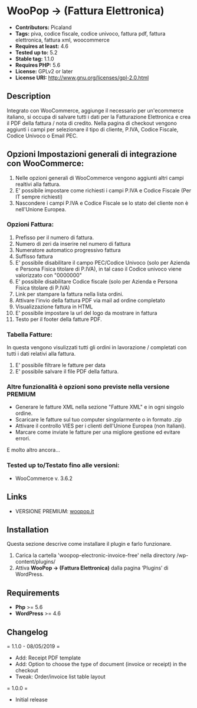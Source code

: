 # WooPop -> (Fattura Elettronica)
* **Contributors:** Picaland
* **Tags:** piva, codice fiscale, codice univoco, fattura pdf, fattura elettronica, fattura xml, woocommerce
* **Requires at least:** 4.6
* **Tested up to:** 5.2
* **Stable tag:** 1.1.0
* **Requires PHP:** 5.6
* **License:** GPLv2 or later
* **License URI:** http://www.gnu.org/licenses/gpl-2.0.html

## Description

Integrato con WooCommerce, aggiunge il necessario per un'ecommerce italiano, si occupa di salvare tutti i dati per la Fatturazione Elettronica e crea il PDF della fattura / nota di credito.
Nella pagina di checkout vengono aggiunti i campi per selezionare il tipo di cliente, P.IVA, Codice Fiscale, Codice Univoco o Email PEC.

## Opzioni Impostazioni generali di integrazione con WooCommerce:
1. Nelle opzioni generali di WooCommerce vengono aggiunti altri campi realtivi alla fattura.
2. E' possibile impostare come richiesti i campi P.IVA e Codice Fiscale (Per IT sempre richiesti)
3. Nascondere i campi P.IVA e Codice Fiscale se lo stato del cliente non è nell'Unione Europea.

### Opzioni Fattura:
1. Prefisso per il numero di fattura.
2. Numero di zeri da inserire nel numero di fattura
3. Numeratore automatico progressivo fattura
4. Suffisso fattura
5. E' possibile disabilitare il campo PEC/Codice Univoco (solo per Azienda e Persona Fisica titolare di P.IVA),
in tal caso il Codice univoco viene valorizzato con "0000000"
6. E' possibile disabilitare Codice fiscale (solo per Azienda e Persona Fisica titolare di P.IVA)
8. Link per stampare la fattura nella lista ordini.
9. Attivare l'invio della fattura PDF via mail ad ordine completato
10. Visualizzazione fattura in HTML
11. E' possibile impostare la url del logo da mostrare in fattura
12. Testo per il footer della fatture PDF.

### Tabella Fatture:
In questa vengono visulizzati tutti gli ordini in lavorazione / completati con tutti i dati relativi alla fattura.
1. E' possibile filtrare le fatture per data
2. E' possibile salvare il file PDF della fattura.

### Altre funzionalità è opzioni sono previste nella versione PREMIUM
* Generare le fatture XML nella sezione "Fatture XML" e in ogni singolo ordine.
* Scaricare le fatture sul tuo computer singolarmente o in formato .zip
* Attivare il controllo VIES per i clienti dell'Unione Europea (non Italiani).
* Marcare come inviate le fatture per una migliore gestione ed evitare errori.

E molto altro ancora...

### Tested up to/Testato fino alle versioni:
* WooCommerce v. 3.6.2

## Links

* VERSIONE PREMIUM: <a href="https://woopop.it/">woopop.it</a>

## Installation

Questa sezione descrive come installare il plugin e farlo funzionare.

1. Carica la cartella 'woopop-electronic-invoice-free' nella directory /wp-content/plugins/ 
2. Attiva **WooPop -> (Fattura Elettronica)** dalla pagina ‘Plugins’ di WordPress.

## Requirements

* **Php** >= 5.6
* **WordPress** >= 4.6

## Changelog

= 1.1.0 - 08/05/2019 =

* Add: Receipt PDF template
* Add: Option to choose the type of document (invoice or receipt) in the checkout
* Tweak: Order/invoice list table layout

= 1.0.0 =
* Initial release